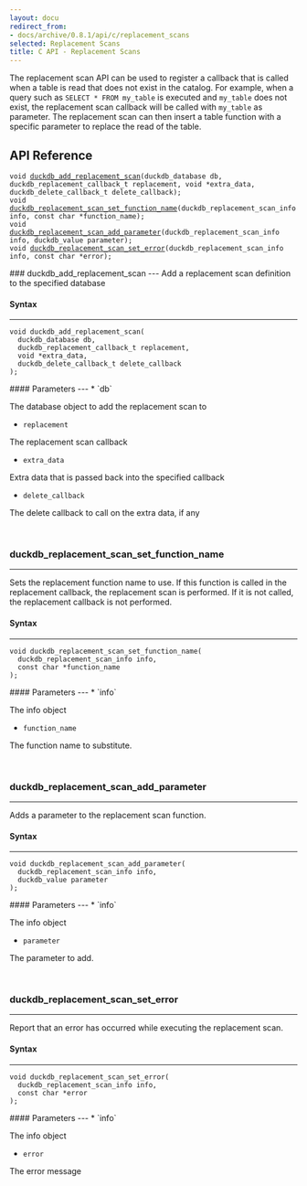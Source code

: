 ```yaml
---
layout: docu
redirect_from:
- docs/archive/0.8.1/api/c/replacement_scans
selected: Replacement Scans
title: C API - Replacement Scans
---
```


The replacement scan API can be used to register a callback that is called when a table is read that does not exist in the catalog. For example, when a query such as `SELECT * FROM my_table` is executed and `my_table` does not exist, the replacement scan callback will be called with `my_table` as parameter. The replacement scan can then insert a table function with a specific parameter to replace the read of the table.

## **API Reference**
<div class="language-c highlighter-rouge"><div class="highlight"><pre class="highlight"><code><span class="kt">void</span> <span class="nf"><a href="#duckdb_add_replacement_scan">duckdb_add_replacement_scan</a></span>(<span class="kt">duckdb_database</span> <span class="k">db</span>, <span class="k">duckdb_replacement_callback_t</span> <span class="k">replacement</span>, <span class="kt">void</span> *<span class="k">extra_data</span>, <span class="k">duckdb_delete_callback_t</span> <span class="k">delete_callback</span>);
<span class="kt">void</span> <span class="nf"><a href="#duckdb_replacement_scan_set_function_name">duckdb_replacement_scan_set_function_name</a></span>(<span class="kt">duckdb_replacement_scan_info</span> <span class="k">info</span>, <span class="kt">const</span> <span class="kt">char</span> *<span class="k">function_name</span>);
<span class="kt">void</span> <span class="nf"><a href="#duckdb_replacement_scan_add_parameter">duckdb_replacement_scan_add_parameter</a></span>(<span class="kt">duckdb_replacement_scan_info</span> <span class="k">info</span>, <span class="kt">duckdb_value</span> <span class="k">parameter</span>);
<span class="kt">void</span> <span class="nf"><a href="#duckdb_replacement_scan_set_error">duckdb_replacement_scan_set_error</a></span>(<span class="kt">duckdb_replacement_scan_info</span> <span class="k">info</span>, <span class="kt">const</span> <span class="kt">char</span> *<span class="k">error</span>);
</code></pre></div></div>
### duckdb_add_replacement_scan
---
Add a replacement scan definition to the specified database

#### Syntax
---
<div class="language-c highlighter-rouge"><div class="highlight"><pre class="highlight"><code><span class="kt">void</span> <span class="k">duckdb_add_replacement_scan</span>(<span class="k">
</span>  <span class="kt">duckdb_database</span> <span class="k">db</span>,<span class="k">
</span>  <span class="k">duckdb_replacement_callback_t</span> <span class="k">replacement</span>,<span class="k">
</span>  <span class="kt">void</span> *<span class="k">extra_data</span>,<span class="k">
</span>  <span class="k">duckdb_delete_callback_t</span> <span class="k">delete_callback
</span>);
</code></pre></div></div>
#### Parameters
---
* `db`

The database object to add the replacement scan to
* `replacement`

The replacement scan callback
* `extra_data`

Extra data that is passed back into the specified callback
* `delete_callback`

The delete callback to call on the extra data, if any

<br>

### duckdb_replacement_scan_set_function_name
---
Sets the replacement function name to use. If this function is called in the replacement callback,
the replacement scan is performed. If it is not called, the replacement callback is not performed.

#### Syntax
---
<div class="language-c highlighter-rouge"><div class="highlight"><pre class="highlight"><code><span class="kt">void</span> <span class="k">duckdb_replacement_scan_set_function_name</span>(<span class="k">
</span>  <span class="kt">duckdb_replacement_scan_info</span> <span class="k">info</span>,<span class="k">
</span>  <span class="kt">const</span> <span class="kt">char</span> *<span class="k">function_name
</span>);
</code></pre></div></div>
#### Parameters
---
* `info`

The info object
* `function_name`

The function name to substitute.

<br>

### duckdb_replacement_scan_add_parameter
---
Adds a parameter to the replacement scan function.

#### Syntax
---
<div class="language-c highlighter-rouge"><div class="highlight"><pre class="highlight"><code><span class="kt">void</span> <span class="k">duckdb_replacement_scan_add_parameter</span>(<span class="k">
</span>  <span class="kt">duckdb_replacement_scan_info</span> <span class="k">info</span>,<span class="k">
</span>  <span class="kt">duckdb_value</span> <span class="k">parameter
</span>);
</code></pre></div></div>
#### Parameters
---
* `info`

The info object
* `parameter`

The parameter to add.

<br>

### duckdb_replacement_scan_set_error
---
Report that an error has occurred while executing the replacement scan.

#### Syntax
---
<div class="language-c highlighter-rouge"><div class="highlight"><pre class="highlight"><code><span class="kt">void</span> <span class="k">duckdb_replacement_scan_set_error</span>(<span class="k">
</span>  <span class="kt">duckdb_replacement_scan_info</span> <span class="k">info</span>,<span class="k">
</span>  <span class="kt">const</span> <span class="kt">char</span> *<span class="k">error
</span>);
</code></pre></div></div>
#### Parameters
---
* `info`

The info object
* `error`

The error message

<br>